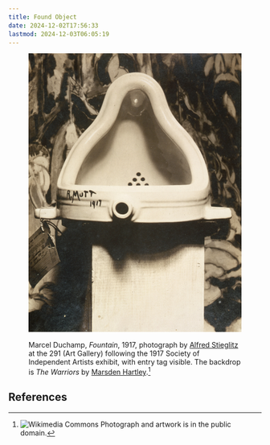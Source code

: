 ```yaml
---
title: Found Object
date: 2024-12-02T17:56:33
lastmod: 2024-12-03T06:05:19
---
```


<figure>

[![Fountain by Marcel Duchamp 1917](./attachments/Marcel-Duchamp_1917_Fountain_photograph-by_Alfred-Stieglitz.jpg)](./attachments/Marcel-Duchamp_1917_Fountain_photograph-by_Alfred-Stieglitz.jpg)

<figcaption>

Marcel Duchamp, _Fountain_, 1917, photograph by [Alfred Stieglitz](https://en.wikipedia.org/wiki/Alfred_Stieglitz) at the 291 (Art Gallery) following the 1917 Society of Independent Artists exhibit, with entry tag visible. The backdrop is _The Warriors_ by [Marsden Hartley](https://en.wikipedia.org/wiki/Marsden_Hartley).[^duchamp-fountain]

</figcaption>

</figure>

## References

[^duchamp-fountain]: ![Wikimedia Commons](https://commons.wikimedia.org/wiki/File:Marcel_Duchamp,_1917,_Fountain,_photograph_by_Alfred_Stieglitz.jpg) Photograph and artwork is in the public domain.
